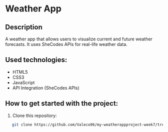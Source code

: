 # Weather App

## Description
A weather app that allows users to visualize current and future weather forecasts. It uses SheCodes APIs for real-life weather data.

## Used technologies:
- HTML5
- CSS3
- JavaScript
- API Integration (SheCodes APIs)

## How to get started with the project:
1. Clone this repository:
```bash
   git clone https://github.com/Valeco96/my-weatherappproject-week7/tree/main
